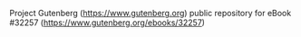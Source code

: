 Project Gutenberg (https://www.gutenberg.org) public repository for eBook #32257 (https://www.gutenberg.org/ebooks/32257)
